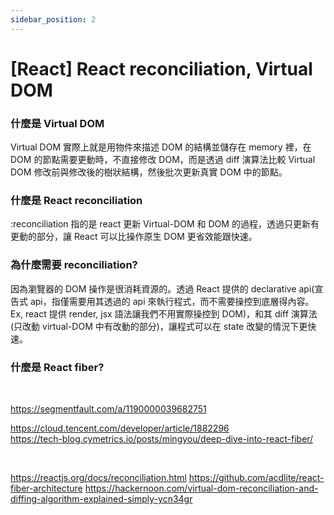 ```yaml
---
sidebar_position: 2
---
```


# [React] React reconciliation, Virtual DOM

### 什麼是 Virtual DOM

Virtual DOM 實際上就是用物件來描述 DOM 的結構並儲存在 memory 裡，在 DOM 的節點需要更動時，不直接修改 DOM，而是透過 diff 演算法比較 Virtual DOM 修改前與修改後的樹狀結構，然後批次更新真實 DOM 中的節點。

### 什麼是 React reconciliation

:reconciliation 指的是 react 更新 Virtual-DOM 和 DOM 的過程，透過只更新有更動的部分，讓 React 可以比操作原生 DOM 更省效能跟快速。

### 為什麼需要 reconciliation?

因為瀏覽器的 DOM 操作是很消耗資源的。透過 React 提供的 declarative api(宣告式 api，指僅需要用其透過的 api 來執行程式，而不需要操控到底層得內容。Ex, react 提供 render, jsx 語法讓我們不用實際操控到 DOM)，和其 diff 演算法(只改動 virtual-DOM 中有改動的部分)，讓程式可以在 state 改變的情況下更快速。

### 什麼是 React fiber?

&nbsp;

https://segmentfault.com/a/1190000039682751

https://cloud.tencent.com/developer/article/1882296  
https://tech-blog.cymetrics.io/posts/mingyou/deep-dive-into-react-fiber/

&nbsp;

https://reactjs.org/docs/reconciliation.html
https://github.com/acdlite/react-fiber-architecture
https://hackernoon.com/virtual-dom-reconciliation-and-diffing-algorithm-explained-simply-ycn34gr
